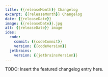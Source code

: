 ```yaml
---
title: {{releaseMonth}} Changelog
excerpt: {{releaseMonth}} Changelog
date: {{releaseDate}}
image: {{releaseDate}}.jpg
alt: {{releaseDate}} image
ides:
  code:
    commit: {{codeCommit}}
    version: {{codeVersion}}
  jetbrains:
    version: {{jetbrainsVersion}}
---
```


<script>
  import Contributors from "$lib/components/changelog/contributors.svelte";
</script>

TODO: Insert the featured changelog entry here.

<p><Contributors usernames="" /></p>

<!--- BEGIN_AUTOGENERATED_CHANGES -->

<!--- END_AUTOGENERATED_CHANGES -->

